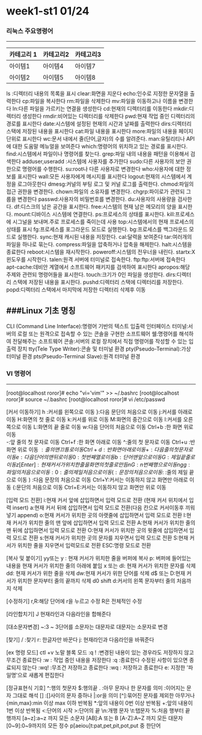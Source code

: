 # week1-st1 01/24

### 리눅스 주요명령어
---------------------------------------------------


| 카테고리 1 | 카테고리2 | 카테고리3 |
|---------|---------|---------|
| 아이템1   | 아이템4  | 아이템7   |
| 아이템2   | 아이템5  | 아이템8   |

ls :디렉터리 내용의 목록을 표시
clear:화면을 지운다
echo:인수로 지정한 문자열을 출력한다
cp:파일을 복사한다
rm:파일을 삭제한다
mv:파일을 이동하고나 이름을 변경한다
ln:다른 파일을 가르키는 연결을 생성한다
cd:현재의 디렉터리를 이동한다
mkdir:디렉터리 생성한다
rmdir:비어있는 디렉터리를 삭제한다
pwd:현재 작업 중인 디렉터리의 경로를 표시한다
date:시스템에 설정된 현재의 시간과 날짜를 출력한다
dirs:디렉터리 스택에 저장된 내용을 표시한다
cat:파일 내용을 표시한다
more:파일의 내용을 페이지 단위로 표시한다
wc:문서 내에서 줄(단어,글자)의 수를 알려준다.
man:유틸리티나 API에 대한 도움말 메뉴얼을 보여준다
which:명령어의 위치하고 있는 경로를 표시한다.
find:시스템에서 파일이나 명령어를 찾는다.
grep:파일 내의 내용을 패턴을 이용해서 검색한다
adduser,useradd :시스템에 사용자를 추가한다
sudo:다른 사용자의 보안 권한으로 명령어를 수행한다.
su:root나 다른 사용자로 변경한다
who:사용자에 대한 정보를 표시한다
wall:모든 사용자에게 메시지를 표시한다
logout:현재의 시스템에서 계정을 로그아웃한다
dmesg:커널의 부팅 로그 및 커널 로그를 출력한다.
chmod:파일의 접근 권한을 변경한다.
chown:파일의 소유자를 변경한다.
chgrp:파이로가 관련되 그룹을 변경한다
passwd:사용자의 비밀번호를 변경한다.
du:사용자의 사용량을 검사한다.
df:디스크의 남은 공간을 표시한다.
free:시스템의 현재 남은 메모리의 양을 표시한다.
mount:디바이스 시스템에 연결한다.
ps:프로세스의 상태를 표시한다.
kill:프로세스에 시그널을 보내며.주로 프로세스를 죽이는데 사용
top:시스템에서의 현재 프로세스의 상태를 표시
fg:프로세스를 포그라운드 모드로 실행한다.
bg:프로세스를 백그라운드 모드로 실행한다.
sync:현재 캐시된 내용을 저장한다.
cal:달력을 보여준다
tar:여러개의 파일을 하나로 묶는다.
compress:파일을 압축하거나 압축을 해제한다.
halt:시스템을 종료한다
reboot:시스템을 재시작한다.
poweroff:시스템의 전우너을 내린다.
startx:X 윈도우를 시작한다.
talen:원격 서버에 터미널로 접속한다.
ftp:ftp:서버에 접속한다
apt-cache:데비안 계열에서 소프트웨어 패키지를 검색하여 표시한다
apropos:해당 주제와 관련되 명령어들을 표시한다.
touch:크기가 0인 파일을 생성한다.
dirs:디렉터리 스택에 저장된 내용을 표시한다.
pushd:디렉터리 스택에 디렉터리를 저장한다.
popd:디렉터리 스택에서 마지막에 저장한 디렉터리 삭제후 이동 




###Linux 기초 명칭
---------------------------------------------------

CLI (Command Line Interface):명령어 기반의 텍스트 입출력 인터페이스
터미널:서버의 로컬 또는 원격으로 접속할 수 있는 콘솔을 구현한 소프트웨어
쉘:명령어를 해석하여 전달해주는 소프트웨어
콘솔:서버의 로컬 장치에서 직접 명령어를 작성할 수 있는 입출력 장치
tty(Tele Type Writer):콘솔 및 터미널 환경
pty(Pseudo-Terminal):가상 터미널 환경
pts(Pseudo-Terminal Slave):원격 터미널 환경


### VI 명령어 
---------------------------------------------------

[root@localhost roror]# echo "vi='vim'" >> ~/.bashrc
[root@localhost roror]# source ~/.bashrc
[root@localhost roror]# vi /etc/passwd

[커서 이동하기]
h :커서를 왼쪽으로 이동	 }:다음 문단의 처음으로 이동
j:커서를 아래로 이동		H:화면의 첫 줄로 이동
k:커서를 위로 이동		M:화면의 중간으로 이동
l:커서를 오른쪽으로 이동	L:화면의 끝 줄로 이동
w:다음 단어의 처음으로 이동 	Ctrl+b :한 화면 위로 이동  
-:앞 줄의 첫 문자로 이동	Ctrl+f :한 화면 아래로 이동
^:줄의 첫 문자로 이동 		Ctrl+u :반 화면 위로 이동
$:줄의 맨 끄틍로 이동 		Ctrl+d :반 화면 아래로 이동
+:다음 줄의 첫 문자로 이동	e:다음 단어의 맨 뒤로 이동
0:첫번째 열로 이동		b:단어 맨 앞으로 이동
G:제일 끝줄로 이동		z[Enter]:현재 커서가 위치한 줄을 화면의 첫줄로 만듬
nG:n번째 행으로 이동		n%:입력한 n퍼센트에 해당하는 줄로 이동
gg:파일의 처음으로 이동	:0 : 줄의 제일 처음으로 이동
( :문장의 처음으로 이동 	:$ :줄의 제일 끝으로 이동
) :다음 문장의 처음으로 이동 	Ctrl+Y:커서는 이동하지 않고 화면만 아래로 이동
{:문단의 처음으로 이동		Ctrl+E:커서는 이동하지 않고 화면만 위로 이동


[입력 모드 전환]
i:현재 커서 앞에 삽입하면서 입력 모드로 전환 (현재 커서 위치에서 입력 insert)
a:현재 커서 뒤에 삽입하면서 입력 모드로 전환(다음 칸으로 커서이동후 끼워넣기 append)
o:현재 커서가 위치한 곳의 아랫줄에 삽입하면서 입력 모드로 전환
I:현재 커서가 위치한 줄의 맨 앞에 삽입하면서 입력 모드로 전환
A:현재 커서가 위치한 줄의 맨 뒤에 삽입하면서 입력 모드로 전환
O:현재 커서가 위치한 곳의 윗줄에 삽입하면서 입력 모드로 전환
s:현재 커서가 위치한 곳의 문자를 지우면서 입력 모드로 전환
S:현재 커서가 위치한 줄을 지우면서 입력모드로 전환
ESC:명령 모드로 전환


[복사 및 붙이기]
yy또는 y  : 현재 커서가 위치한 줄을 버퍼에 복사
p: 버퍼에 들어있는 내용을 현재 커서가 위치한 줄의 아래에 붙임
x 또는 dl: 현재 커서가 위치한 문자를 삭제
dd: 현재 커서가 위한 줄을 삭제
dw:현재 커서가 위한 단어를 삭제
d$ 또는 D:현재 커서가 위치한 문자부터 줄의 끝까지 삭제
d0 shift d:커서의 왼쪽 문자부터 줄의 처음까지 삭제


[수정하기]
r,R:해당 단어에 r을 누르고 수정 R은 전체적인 수정

[라인합치기]
J 현재라인과 다음라인을 합해준다

[대소문자변경]
~:3 ~ 3단어를 소문자는 대문자로 대문자는 소문자로 변경

[찾기]
/ :찾기
r: 한글자만 바꾼다
j: 현재라인과 다음라인을 바꿔준다

[ex 명령 모드]
ctl +v 노말 블록 모드
:q ! :변경된 내용이 있는 경우라도 저장하지 않고 무조건 종료한다
:w  : 작업 중인 내용을 저장한다
:q   :종료한다 수정된 사항이 있으면 종료되지 않는다
:wq! :무조건 저장하고 종료한다
:wq  : 저장하고 종료한다
e: 지정한 '파일명'으로 새롭게 편집한다

[정규표현식 기호]
^:행의 첫문자   			$:행의끝
. :아무 문자나 한 문자를 의미		\:이어지는 문자 그대로 해석
[] :[]사이의 문자 중하나	  	\|:or을 의미
[^]:묶어진 문자를 제외한 아무거나		\{min,max\}:min 이상 max 이하 반복됨
*:앞의 내용이 0번 이상 반복됨 		\+:앞의 내용이 1번 이상 반복됨
\<:단어의 시작			\>:단어의 끝
\n:개행 문자			\t:탭문자
%:처음 행부터 끝 행까지		[a~z]:a~z 까지 모든 소문자
[AB]:A 또는 B			[A-Z]:A~Z 까지 모든 대문자
[0~9]:0~9까지의 모든 정수		p[aeiou]t:pat,pet,pit,pot,put 중 한단어
 
